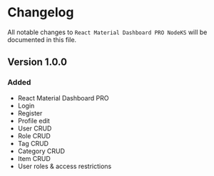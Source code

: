 # Changelog

All notable changes to `React Material Dashboard PRO NodeKS`  will be documented in this file.

## Version 1.0.0

### Added
- React Material Dashboard PRO
- Login
- Register
- Profile edit
- User CRUD
- Role CRUD
- Tag CRUD
- Category CRUD
- Item CRUD
- User roles & access restrictions
